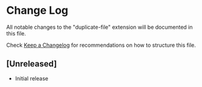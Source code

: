 # Change Log

All notable changes to the "duplicate-file" extension will be documented in this file.

Check [Keep a Changelog](http://keepachangelog.com/) for recommendations on how to structure this file.

## [Unreleased]

- Initial release